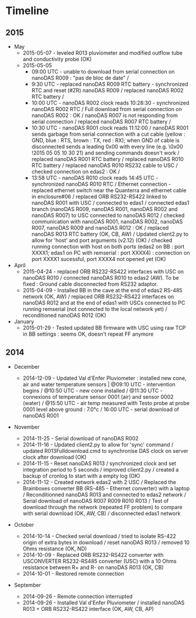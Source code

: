 # Timeline

## 2015
* May
  * 2015-05-07 - leveled R013 pluviometer and modified outflow tube and conductivity probe (OK)
  * 2015-05-05 
    * 09:00 UTC - unable to download from serial connection on nanoDAS R009 : "pas de bloc de date" / 
    * 9:30 UTC - replaced nanoDAS R009 RTC battery - synchronized RTC and reset (#ZR) nanoDAS R009 / replaced nanoDAS R002 RTC battery / 
    * 10:00 UTC - nanoDAS R002 clock reads 10:28:30 - synchronized nanoDAS R002 RTC / Full download from serial connection on nanoDAS R002 : OK / nanoDAS R007 is not responding from serial connection / replaced nanoDAS R007 RTC battery / 
    * 10:30 UTC - nanoDAS R001 clock reads 11:12:00 / nanoDAS R001 sends garbage from serial connection with a cut cable (yellow : GND, blue : RTS, brown : TX, red : RX); when GND of cable is disconnected sends a leading 0x00 with every line (e.g. \0x00 !2015 05 05 10 30 21) and sending commands doesn't work / replaced nanoDAS R001 RTC battery
/ replaced nanoDAS R010 RTC battery / replaced nanoDAS R010 RS232 cable to USC / checked connection on edas2 : OK /   
     * 13:58 UTC - nanoDAS R010 clock reads 14:45 UTC - synchronized nanoDAS R010 RTC / Ethernet connection - replaced ethernet switch near the Quanterra and ethernet cable in enclosure#06 / replaced ORB RS232-RS422 linked to nanoDAS R001 with USC / connected to edas1 / connected edas1 branch (nanoDAS R009, nanoDAS R001, nanoDAS R002 and nanoDAS R007) to USC connected to nanoDAS R012 / checked communication with nanoDAS R001, nanoDAS R002, nanoDAS R007, nanoDAS R009 and  nanoDAS R012 : OK / replaced nanoDAS R013 RTC battery (OK, CB, AW) / Updated client2.py to allow for 'host' and port arguments (v2.12) (OK) / checked running connection with host on both ports (edas2 on BB : port XXXX1; edas1 on PC with remserial : port XXXX4) : connection on port XXXX1 sucessful, port XXXX4 not opened yet (OK)
* April
  * 2015-04-24 - replaced ORB RS232-RS422 interfaces with USC on nanoDAS R010 / connected nanoDAS R010 to edas2 (AW). To be fixed : Ground cable disconnected from RS232 adaptor.
  * 2015-04-09 - Installed BB in the cave at the end of edas2 RS-485 network (OK, AW) / replaced ORB RS232-RS422 interfaces on nanoDAS R012 and at the end of edas1 with USCs connected to PC running remserial (not connected to the local network yet) / reconditioned nanoDAS R012 (OK)
* January
  * 2015-01-29 - Tested updated BB firmware with USC using raw TCP in BB settings : seems OK, doesn't repeat FF anymore

## 2014
* December
  * 2014-12-09 - Updated Val d'Enfer Pluviometer : installed new cone, air and water temperature sensors | @09:10 UTC - intervention begins / @10:50 UTC - new cone installed / @11:30 UTC - connexions of temperature sensor 0001 (air) and sensor 0002 (water) / @15:50 UTC - air temp measured with Testo probe at probe 0001 level above ground : 7.0°c / 16:00 UTC - serial download of nanoDAS R001    
* November
  * 2014-11-25 - Serial download of nanoDAS R002
  * 2014-11-16 - Updated client2.py to allow for 'sync' command / updated R013Fulldownload.cmd to synchronise DAS clock on server clock after download (OK)
  * 2014-11-15 - Reset nanoDAS R013 / synchronized clock and set integration period to 5 seconds / improved client2.py / created a backup of cronlog to start with a empty log (OK) 
  * 2014-11-12 - Created network edas2 with 2 USC / Replaced the Brainboxes converter BB (RS-485 - Ethernet converter) with a laptop / Reconditionned nanoDAS R013 and connected to edas2 network / Serial download of nanoDAS R007 R009 R010 R013 / Test of download through the network (repeated FF problem) to compare with serial download (OK, AW, CB) / disconnected edas1 network 

* October
  * 2014-10-14 - Checked serial download / tried to isolate RS-422 origin of extra bytes in download / reset nanoDAS R013 / removed 10 Ohms resistance (OK, ND)
  * 2014-10-09 - Replaced ORB RS232-RS422 converter with USCONVERTER RS232-RS485 converter (USC) with a 10 Ohms resistance between R+ and R- on nanoDAS R013 (OK, CB) 
  * 2014-10-01 - Restored remote connection

* September
  * 2014-09-26 - Remote connection interrupted
  * 2014-09-26 - Installed Val d'Enfer Pluviometer / installed nanoDAS R013 + ORB RS232-RS422 interface (OK, AW, CB, AP)
